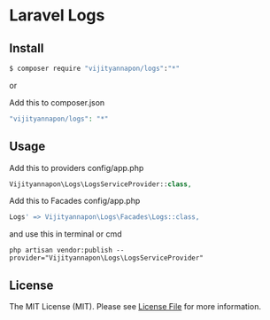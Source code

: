 # Laravel Logs


## Install

``` bash
$ composer require "vijityannapon/logs":"*"
```

or 

Add this to composer.json
``` php
"vijityannapon/logs": "*"
```


## Usage
Add this to providers config/app.php 
``` php
Vijityannapon\Logs\LogsServiceProvider::class,
```


Add this to Facades config/app.php 
``` php
Logs' => Vijityannapon\Logs\Facades\Logs::class,
```

and use this in terminal or cmd
~~~
php artisan vendor:publish --provider="Vijityannapon\Logs\LogsServiceProvider"
~~~

## License

The MIT License (MIT). Please see [License File](LICENSE.md) for more information.

